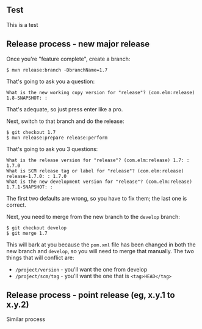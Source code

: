 Test
---

This is a test

Release process - new major release
----

Once you're "feature complete", create a branch:

	$ mvn release:branch -DbranchName=1.7

That's going to ask you a question:

	What is the new working copy version for "release"? (com.elm:release) 1.8-SNAPSHOT: : 

That's adequate, so just press enter like a pro.

Next, switch to that branch and do the release:

	$ git checkout 1.7
	$ mvn release:prepare release:perform

That's going to ask you 3 questions:

	What is the release version for "release"? (com.elm:release) 1.7: : 1.7.0
	What is SCM release tag or label for "release"? (com.elm:release) release-1.7.0: : 1.7.0
	What is the new development version for "release"? (com.elm:release) 1.7.1-SNAPSHOT: : 

The first two defaults are wrong, so you have to fix them; the last one is correct.

Next, you need to merge from the new branch to the `develop` branch:

	$ git checkout develop
	$ git merge 1.7

This will bark at you because the `pom.xml` file has been changed in both the new branch and `develop`, so you will 
need to merge that manually. The two things that will conflict are:

- `/project/version` - you'll want the one from develop
- `/project/scm/tag` - you'll want the one that is `<tag>HEAD</tag>` 

Release process - point release (eg, x.y.1 to x.y.2)
----

Similar process
